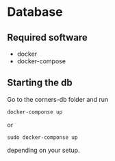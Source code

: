 # Database

## Required software

* docker
* docker-compose

## Starting the db

Go to the corners-db folder and run

```
docker-componse up
```

or

```
sudo docker-componse up
```

depending on your setup.
